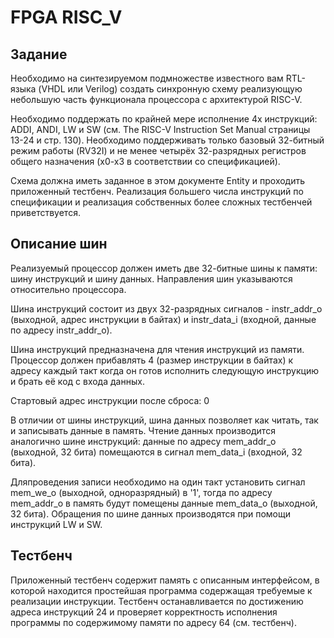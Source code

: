 # FPGA RISC_V
## Задание
Необходимо на синтезируемом подмножестве известного вам RTL-языка (VHDL или Verilog)
создать синхронную схему реализующую небольшую часть функционала процессора с
архитектурой RISC-V. 

Необходимо поддержать по крайней мере исполнение 4х инструкций:
ADDI, ANDI, LW и SW (см. The RISC-V Instruction Set Manual страницы 13-24 и стр. 130).
Необходимо поддерживать только базовый 32-битный режим работы (RV32I) и не менее
четырёх 32-разрядных регистров общего назначения (x0-x3 в соответствии со
спецификацией). 

Схема должна иметь заданное в этом документе Entity и проходить
приложенный тестбенч. Реализация большего числа инструкций по спецификации и
реализация собственных более сложных тестбенчей приветствуется.

## Описание шин
Реализуемый процессор должен иметь две 32-битные шины к памяти: шину инструкций и
шину данных. Направления шин указываются относительно процессора.

Шина инструкций состоит из двух 32-разрядных сигналов - instr_addr_o (выходной, адрес
инструкции в байтах) и instr_data_i (входной, данные по адресу instr_addr_o). 

Шина инструкций предназначена для чтения инструкций из памяти. Процессор должен прибавлять
4 (размер инструкции в байтах) к адресу каждый такт когда он готов исполнить следующую
инструкцию и брать её код с входа данных. 

Стартовый адрес инструкции после сброса: 0

В отличии от шины инструкций, шина данных позволяет как читать, так и записывать данные
в память. Чтение данных производится аналогично шине инструкций: данные по адресу
mem_addr_o (выходной, 32 бита) помещаются в сигнал mem_data_i (входной, 32 бита). 

Дляпроведения записи необходимо на один такт установить сигнал mem_we_o (выходной,
одноразрядный) в '1', тогда по адресу mem_addr_o в память будут помещены данные
mem_data_o (выходной, 32 бита). Обращения по шине данных производятся при помощи
инструкций LW и SW.

## Тестбенч
Приложенный тестбенч содержит память с описанным интерфейсом, в которой находится
простейшая программа содержащая требуемые к реализации инструкции. Тестбенч
останавливается по достижению адреса инструкций 24 и проверяет корректность исполнения
программы по содержимому памяти по адресу 64 (см. тестбенч).

